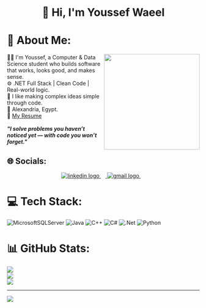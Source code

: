 <h1 align="center">👋 Hi, I'm Youssef Waeel</h1>

# 💫 About Me:

<picture>
  <img align="right" src="https://media2.giphy.com/media/v1.Y2lkPTc5MGI3NjExOXVlZHM4MzY4b2s2NHJoamlvcGsxd2JlbnU2bnJtdW55dnBpYjJhOSZlcD12MV9pbnRlcm5hbF9naWZfYnlfaWQmY3Q9Zw/jBOOXxSJfG8kqMxT11/giphy.gif" width="250px" style="visibility: visible; max-width: 100%;">
</picture>

<p align="left" dir="auto">
  👨‍💻 I'm Youssef, a Computer & Data Science student who builds software that works, looks good, and makes sense.<br>
  ⚙️ .NET Full Stack | Clean Code | Real-world logic.<br>
  🧠 I like making complex ideas simple through code.<br>
  📍 Alexandria, Egypt.<br>
  📃 <a href="https://drive.google.com/file/d/1agSoalTsMBhLogB5Ns_armqHubKfrily/view?usp=sharing" rel="nofollow">My Resume</a><br><br>
  <em><strong>"I solve problems you haven’t noticed yet — with code you won’t forget."</strong></em>
</p>

 
  
## 🌐 Socials:

<div align="center" dir="auto">
  <a href="https://www.linkedin.com/in/yossef-waeel/" rel="nofollow">
    <img src="https://skillicons.dev/icons?i=linkedin" height="40" alt="linkedin logo" style="max-width: 100%; height: auto; max-height: 40px;">
    <img width="12" style="max-width: 100%;">
  </a>
  <a href="mailto:youssef.waeel.haroon@gmail.com">
    <img src="https://skillicons.dev/icons?i=gmail" height="40" alt="gmail logo" style="max-width: 100%; height: auto; max-height: 40px;">
    <img width="12" style="max-width: 100%;">
  </a>
</div>


# 💻 Tech Stack:
![MicrosoftSQLServer](https://img.shields.io/badge/Microsoft%20SQL%20Server-CC2927?style=for-the-badge&logo=microsoft%20sql%20server&logoColor=white) ![Java](https://img.shields.io/badge/java-%23ED8B00.svg?style=for-the-badge&logo=openjdk&logoColor=white) ![C++](https://img.shields.io/badge/c++-%2300599C.svg?style=for-the-badge&logo=c%2B%2B&logoColor=white) ![C#](https://img.shields.io/badge/c%23-%23239120.svg?style=for-the-badge&logo=csharp&logoColor=white) ![.Net](https://img.shields.io/badge/.NET-5C2D91?style=for-the-badge&logo=.net&logoColor=white) ![Python](https://img.shields.io/badge/python-3670A0?style=for-the-badge&logo=python&logoColor=ffdd54)
# 📊 GitHub Stats:
![](https://github-readme-stats.vercel.app/api?username=KaIosha&theme=dark&hide_border=true&include_all_commits=false&count_private=false)<br/>
![](https://nirzak-streak-stats.vercel.app/?user=KaIosha&theme=dark&hide_border=true)<br/>
![](https://github-readme-stats.vercel.app/api/top-langs/?username=KaIosha&theme=dark&hide_border=true&include_all_commits=false&count_private=false&layout=compact)

---
[![](https://visitcount.itsvg.in/api?id=KaIosha&icon=2&color=0)](https://visitcount.itsvg.in)

<!-- Proudly created with GPRM ( https://gprm.itsvg.in ) -->
